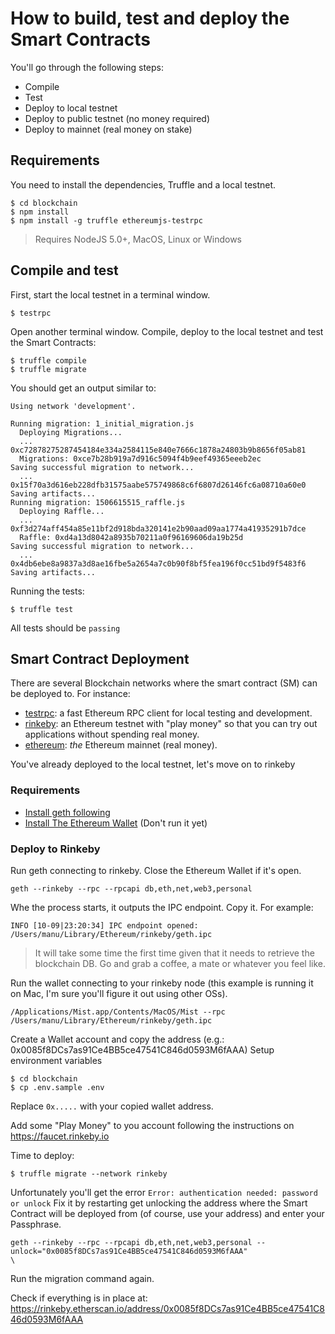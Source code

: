 # How to build, test and deploy the Smart Contracts
You'll go through the following steps:
- Compile
- Test
- Deploy to local testnet
- Deploy to public testnet (no money required)
- Deploy to mainnet (real money on stake)

## Requirements
You need to install the dependencies, Truffle and a local testnet.
```
$ cd blockchain
$ npm install
$ npm install -g truffle ethereumjs-testrpc
```
> Requires NodeJS 5.0+, MacOS, Linux or Windows



## Compile and test
First, start the local testnet in a terminal window.
```
$ testrpc
```

Open another terminal window. Compile, deploy to the local testnet and test the Smart Contracts:
```
$ truffle compile
$ truffle migrate
```

You should get an output similar to:
```
Using network 'development'.

Running migration: 1_initial_migration.js
  Deploying Migrations...
  ... 0xc72878275287454184e334a2584115e840e7666c1878a24803b9b8656f05ab81
  Migrations: 0xce7b28b919a7d916c5094f4b9eef49365eeeb2ec
Saving successful migration to network...
  ... 0x15f70a3d616eb228dfb31575aabe575749868c6f6807d26146fc6a08710a60e0
Saving artifacts...
Running migration: 1506615515_raffle.js
  Deploying Raffle...
  ... 0xf3d274aff454a85e11bf2d918bda320141e2b90aad09aa1774a41935291b7dce
  Raffle: 0xd4a13d8042a8935b70211a0f96169606da19b25d
Saving successful migration to network...
  ... 0x4db6ebe8a9837a3d8ae16fbe5a2654a7c0b90f8bf5fea196f0cc51bd9f5483f6
Saving artifacts...
```

Running the tests:
```
$ truffle test
```
All tests should be `passing`


## Smart Contract Deployment

There are several Blockchain networks where the smart contract (SM) can be deployed to. For instance:
- [testrpc](https://github.com/ethereumjs/testrpc): a fast Ethereum RPC client for local testing and development.
- [rinkeby](https://www.rinkeby.io): an Ethereum testnet with "play money" so that you can try out applications without spending real money.
- [ethereum](https://ethereum.org): *the* Ethereum mainnet (real money).


You've already deployed to the local testnet, let's move on to rinkeby

### Requirements
- [Install geth following](https://ethereum.org/cli#geth)
- [Install The Ethereum Wallet](https://ethereum.org) (Don't run it yet)


### Deploy to Rinkeby
Run geth connecting to rinkeby. Close the Ethereum Wallet if it's open.

```
geth --rinkeby --rpc --rpcapi db,eth,net,web3,personal
```

Whe the process starts, it outputs the IPC endpoint. Copy it.
For example:
```
INFO [10-09|23:20:34] IPC endpoint opened: /Users/manu/Library/Ethereum/rinkeby/geth.ipc 
```
> It will take some time the first time given that it needs to retrieve the blockchain DB. Go and grab a coffee, a mate or whatever you feel like.

Run the wallet connecting to your rinkeby node (this example is running it on Mac, I'm sure you'll figure it out using other OSs).
```
/Applications/Mist.app/Contents/MacOS/Mist --rpc /Users/manu/Library/Ethereum/rinkeby/geth.ipc 
```

Create a Wallet account and copy the address (e.g.: 0x0085f8DCs7as91Ce4BB5ce47541C846d0593M6fAAA)
Setup environment variables
```
$ cd blockchain
$ cp .env.sample .env
```
Replace `0x.....` with your copied wallet address.

Add some "Play Money" to you account following the instructions on https://faucet.rinkeby.io

Time to deploy:
```
$ truffle migrate --network rinkeby
```

Unfortunately you'll get the error `Error: authentication needed: password or unlock`
Fix it by restarting get unlocking the address where the Smart Contract will be deployed from (of course, use your address) and enter your Passphrase.

```
geth --rinkeby --rpc --rpcapi db,eth,net,web3,personal --unlock="0x0085f8DCs7as91Ce4BB5ce47541C846d0593M6fAAA"
\
```

 Run the migration command again.

 Check if everything is in place at:
 https://rinkeby.etherscan.io/address/0x0085f8DCs7as91Ce4BB5ce47541C846d0593M6fAAA


